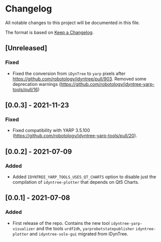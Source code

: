# Changelog
All notable changes to this project will be documented in this file.

The format is based on [Keep a Changelog](https://keepachangelog.com/en/1.0.0/).

## [Unreleased]

### Fixed
- Fixed the conversion from ``iDynTree`` to ``yarp`` pixels after https://github.com/robotology/idyntree/pull/903. Removed some deprecation warnings (https://github.com/robotology/idyntree-yarp-tools/pull/16)

## [0.0.3] - 2021-11-23

### Fixed
- Fixed compatibility with YARP 3.5.100 (https://github.com/robotology/idyntree-yarp-tools/pull/20).

## [0.0.2] - 2021-07-09

### Added
- Added `IDYNTREE_YARP_TOOLS_USES_QT_CHARTS` option to disable just the compilation of `idyntree-plotter` that depends on Qt5 Charts.

## [0.0.1] - 2021-07-08

### Added
- First release of the repo. Contains the new tool `idyntree-yarp-visualizer` and the tools `urdf2dh`, `yarprobotstatepublisher` `idyntree-plotter` and `idyntree-sole-gui` migrated from iDynTree.
